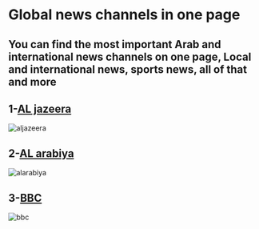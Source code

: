 # Global news channels in one page

## You can find the most important Arab and international news channels on one page, Local and international news, sports news, all of that and more


## 1-[AL jazeera](https://www.aljazeera.net/)

![aljazeera]( https://upload.wikimedia.org/wikipedia/commons/b/be/Al-jazeera-logo.jpg)

## 2-[AL arabiya](https://www.alarabiya.net/)

![alarabiya](https://s3-eu-west-1.amazonaws.com/static.jbcgroup.com/amd/pictures/4b11b7e9a7830e38d2bc03425008e446.jpg)

## 3-[BBC](https://www.bbc.com/news)

![bbc](https://upload.wikimedia.org/wikipedia/commons/thumb/6/62/BBC_News_2019.svg/1200px-BBC_News_2019.svg.png)

